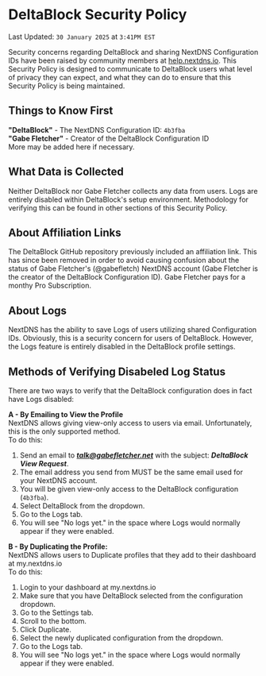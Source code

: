 # DeltaBlock Security Policy
Last Updated: `30 January 2025` at `3:41PM EST`<br>

Security concerns regarding DeltaBlock and sharing NextDNS Configuration IDs have been raised by community members at [help.nextdns.io](https://help/nextdns.io). This Security Policy is designed to communicate to DeltaBlock users what level of privacy they can expect, and what they can do to ensure that this Security Policy is being maintained.<br>

## Things to Know First
**"DeltaBlock"** - The NextDNS Configuration ID: `4b3fba`<br>
**"Gabe Fletcher"** - Creator of the DeltaBlock Configuration ID<br>
More may be added here if necessary.

## What Data is Collected
Neither DeltaBlock nor Gabe Fletcher collects any data from users. Logs are entirely disabled within DeltaBlock's setup environment. Methodology for verifying this can be found in other sections of this Security Policy.

## About Affiliation Links
The DeltaBlock GitHub repository previously included an affiliation link. This has since been removed in order to avoid causing confusion about the status of Gabe Fletcher's (@gabefletch) NextDNS account (Gabe Fletcher is the creator of the DeltaBlock Configuration ID). Gabe Fletcher pays for a monthy Pro Subscription.

## About Logs
NextDNS has the ability to save Logs of users utilizing shared Configuration IDs. Obviously, this is a security concern for users of DeltaBlock. However, the Logs feature is entirely disabled in the DeltaBlock profile settings.

## Methods of Verifying Disabeled Log Status
There are two ways to verify that the DeltaBlock configuration does in fact have Logs disabled:<br>

**A - By Emailing to View the Profile**<br>
NextDNS allows giving view-only access to users via email. Unfortunately, this is the only supported method.<br>
To do this:<br>
1. Send an email to ***talk@gabefletcher.net*** with the subject: ***DeltaBlock View Request***.
2. The email address you send from MUST be the same email used for your NextDNS account.
3. You will be given view-only access to the DeltaBlock configuration (`4b3fba`).
4. Select DeltaBlock from the dropdown.
5. Go to the Logs tab.
6. You will see "No logs yet." in the space where Logs would normally appear if they were enabled.

**B - By Duplicating the Profile:**<br>
NextDNS allows users to Duplicate profiles that they add to their dashboard at my.nextdns.io<br>
To do this:<br>
1. Login to your dashboard at my.nextdns.io
2. Make sure that you have DeltaBlock selected from the configuration dropdown.
3. Go to the Settings tab.
4. Scroll to the bottom.
5. Click Duplicate.
6. Select the newly duplicated configuration from the dropdown.
7. Go to the Logs tab.
8. You will see "No logs yet." in the space where Logs would normally appear if they were enabled.

